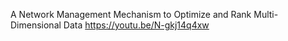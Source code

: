 A Network Management Mechanism to Optimize and Rank Multi-Dimensional Data 
https://youtu.be/N-gkj14q4xw
